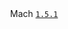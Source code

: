 <div align="center">Mach <a href="https://github.jffrydsr.tech" target="_blank">
   <code>1.5.1</code></a>
</div>